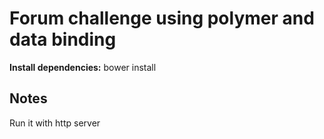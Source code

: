 # Forum challenge using polymer and data binding

**Install dependencies:** bower install

## Notes

Run it with http server 
